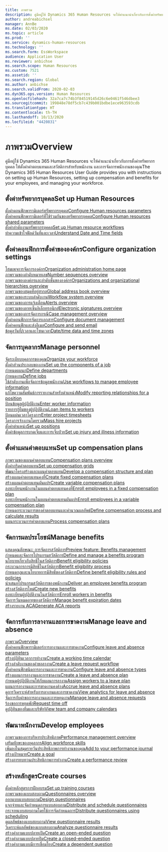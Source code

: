```yaml
---
title: ภาพรวม
description: คู่มือผู้ใช้ Dynamics 365 Human Resources จะให้คำแนะนำเกี่ยวกับการตั้งค่าทรัพยากรบุคคล ให้ตั้งค่าค่าตอบแทนและสวัสดิการสำหรับพนักงาน และการจัดการพนักงานของคุณ
author: andreabichsel
manager: AnnBe
ms.date: 02/03/2020
ms.topic: article
ms.prod: ''
ms.service: dynamics-human-resources
ms.technology: ''
ms.search.form: EssWorkspace
audience: Application User
ms.reviewer: anbichse
ms.search.scope: Human Resources
ms.custom: 7521
ms.assetid: ''
ms.search.region: Global
ms.author: anbichse
ms.search.validFrom: 2020-02-03
ms.dyn365.ops.version: Human Resources
ms.openlocfilehash: 32a7ca7c74b3f84519145d26c6e0461f546dbee3
ms.sourcegitcommit: 199848e78df5cb7c439b001bdbe1ece963593cdb
ms.translationtype: HT
ms.contentlocale: th-TH
ms.lasthandoff: 10/13/2020
ms.locfileid: "4420831"
---
```

# <a name="overview"></a><span data-ttu-id="6857e-103">ภาพรวม</span><span class="sxs-lookup"><span data-stu-id="6857e-103">Overview</span></span>

<span data-ttu-id="6857e-104">คู่มือผู้ใช้ Dynamics 365 Human Resources จะให้คำแนะนำเกี่ยวกับการตั้งค่าทรัพยากรบุคคล ให้ตั้งค่าค่าตอบแทนและสวัสดิการสำหรับพนักงาน และการจัดการพนักงานของคุณ</span><span class="sxs-lookup"><span data-stu-id="6857e-104">The Dynamics 365 Human Resources User Guide provides you with instructions on setting up Human Resources, setting up compensation and benefits for your employees, and managing your workforce.</span></span>

## <a name="set-up-human-resources"></a><span data-ttu-id="6857e-105">ตั้งค่าทรัพยากรบุคคล</span><span class="sxs-lookup"><span data-stu-id="6857e-105">Set up Human Resources</span></span>

[<span data-ttu-id="6857e-106">ตั้งค่าคอนฟิกพารามิเตอร์ทรัพยากรบุคคล</span><span class="sxs-lookup"><span data-stu-id="6857e-106">Configure Human resources parameters</span></span>](hr-setup-parameters.md)</br>
[<span data-ttu-id="6857e-107">ตั้งค่าคอนฟิกพารามิเตอร์ที่ใช้ร่วมกันของทรัพยากรบุคคล</span><span class="sxs-lookup"><span data-stu-id="6857e-107">Configure Human resources shared parameters</span></span>](hr-setup-shared-parameters.md)</br>
[<span data-ttu-id="6857e-108">ตั้งค่าลำดับงานทรัพยากรบุคคล</span><span class="sxs-lookup"><span data-stu-id="6857e-108">Set up Human resource workflows</span></span>](hr-setup-workflows.md)</br>
[<span data-ttu-id="6857e-109">ทำความเข้าใจฟิลด์วันที่และเวลา</span><span class="sxs-lookup"><span data-stu-id="6857e-109">Understand Date and Time fields</span></span>](hr-setup-date-time-fields.md)</br>

## <a name="configure-organization-settings"></a><span data-ttu-id="6857e-110">ตั้งค่าคอนฟิกการตั้งค่าขององค์กร</span><span class="sxs-lookup"><span data-stu-id="6857e-110">Configure organization settings</span></span>

[<span data-ttu-id="6857e-111">โฮมเพจการจัดการองค์กร</span><span class="sxs-lookup"><span data-stu-id="6857e-111">Organization administration home page</span></span>](../fin-ops-core/fin-ops/organization-administration/organization-administration-home-page.md?toc=/dynamics365/human-resources/toc.json)</br>
[<span data-ttu-id="6857e-112">ภาพรวมของลำดับหมายเลข</span><span class="sxs-lookup"><span data-stu-id="6857e-112">Number sequences overview</span></span>](../fin-ops-core/fin-ops/organization-administration/number-sequence-overview.md?toc=/dynamics365/human-resources/toc.json)</br>
[<span data-ttu-id="6857e-113">ภาพรวมขององค์กรและลำดับชั้นขององค์กร</span><span class="sxs-lookup"><span data-stu-id="6857e-113">Organizations and organizational hierarchies overview</span></span>](../fin-ops-core/fin-ops/organization-administration/organizations-organizational-hierarchies.md?toc=/dynamics365/human-resources/toc.json)</br>
[<span data-ttu-id="6857e-114">ภาพรวมของสมุดที่อยู่สากล</span><span class="sxs-lookup"><span data-stu-id="6857e-114">Global address book overview</span></span>](../fin-ops-core/fin-ops/organization-administration/overview-global-address-book.md?toc=/dynamics365/human-resources/toc.json)</br>
[<span data-ttu-id="6857e-115">ภาพรวมของระบบลำดับงาน</span><span class="sxs-lookup"><span data-stu-id="6857e-115">Workflow system overview</span></span>](../fin-ops-core/fin-ops/organization-administration/overview-workflow-system.md?toc=/dynamics365/human-resources/toc.json)</br>
[<span data-ttu-id="6857e-116">ภาพรวมของการแจ้งเตือน</span><span class="sxs-lookup"><span data-stu-id="6857e-116">Alerts overview</span></span>](../fin-ops-core/fin-ops/get-started/alerts-overview.md?toc=/dynamics365/human-resources/toc.json)</br>
[<span data-ttu-id="6857e-117">ภาพรวมของลายเซ็นอิเล็กทรอนิกส์</span><span class="sxs-lookup"><span data-stu-id="6857e-117">Electronic signatures overview</span></span>](../fin-ops-core/fin-ops/organization-administration/electronic-signature-overview.md?toc=/dynamics365/human-resources/toc.json)</br>
[<span data-ttu-id="6857e-118">ภาพรวมของการจัดการกรณี</span><span class="sxs-lookup"><span data-stu-id="6857e-118">Case management overview</span></span>](../fin-ops-core/fin-ops/organization-administration/cases.md?toc=/dynamics365/human-resources/toc.json)</br>
[<span data-ttu-id="6857e-119">ตั้งค่าคอนฟิกการจัดการเอกสาร</span><span class="sxs-lookup"><span data-stu-id="6857e-119">Configure document management</span></span>](../fin-ops-core/fin-ops/organization-administration/configure-document-management.md?toc=/dynamics365/human-resources/toc.json)</br>
[<span data-ttu-id="6857e-120">ตั้งค่าคอนฟิกและส่งอีเมล</span><span class="sxs-lookup"><span data-stu-id="6857e-120">Configure and send email</span></span>](../fin-ops-core/fin-ops/organization-administration/configure-email.md?toc=/dynamics365/human-resources/toc.json)</br>
[<span data-ttu-id="6857e-121">ข้อมูลวันที่/เวลาและโซนเวลา</span><span class="sxs-lookup"><span data-stu-id="6857e-121">Date/time data and time zones</span></span>](../fin-ops-core/fin-ops/organization-administration/date-time-zones.md?toc=/dynamics365/human-resources/toc.json)</br>

## <a name="manage-personnel"></a><span data-ttu-id="6857e-122">จัดการบุคลากร</span><span class="sxs-lookup"><span data-stu-id="6857e-122">Manage personnel</span></span>

[<span data-ttu-id="6857e-123">จัดระเบียบบุคลากรของคุณ</span><span class="sxs-lookup"><span data-stu-id="6857e-123">Organize your workforce</span></span>](hr-personnel-departments-jobs-positions.md)</br>
[<span data-ttu-id="6857e-124">ตั้งค่าส่วนประกอบของงาน</span><span class="sxs-lookup"><span data-stu-id="6857e-124">Set up the components of a job</span></span>](hr-personnel-jobs.md)</br>
[<span data-ttu-id="6857e-125">กำหนดแผนก</span><span class="sxs-lookup"><span data-stu-id="6857e-125">Define departments</span></span>](hr-personnel-define-departments.md)</br>
[<span data-ttu-id="6857e-126">กำหนดงาน</span><span class="sxs-lookup"><span data-stu-id="6857e-126">Define jobs</span></span>](hr-personnel-define-jobs.md)</br>
[<span data-ttu-id="6857e-127">ใช้ลำดับงานเพื่อจัดการข้อมูลพนักงาน</span><span class="sxs-lookup"><span data-stu-id="6857e-127">Use workflows to manage employee information</span></span>](hr-workflow-manage-employee-information.md)</br>
[<span data-ttu-id="6857e-128">แก้ไขความสัมพันธ์การรายงานสำหรับตำแหน่ง</span><span class="sxs-lookup"><span data-stu-id="6857e-128">Modify reporting relationships for a position</span></span>](hr-personnel-modify-reporting-relationships-position.md)</br>
[<span data-ttu-id="6857e-129">ป้อนข้อมูลผู้ปฏิบัติงาน</span><span class="sxs-lookup"><span data-stu-id="6857e-129">Enter worker information</span></span>](hr-personnel-enter-worker-information.md)</br>
[<span data-ttu-id="6857e-130">รายการกู้ยืมของผู้ปฏิบัติงาน</span><span class="sxs-lookup"><span data-stu-id="6857e-130">Loan items to workers</span></span>](hr-personnel-loan-item-worker.md)</br>
[<span data-ttu-id="6857e-131">ป้อนแผ่นเวลาโครงการ</span><span class="sxs-lookup"><span data-stu-id="6857e-131">Enter project timesheets</span></span>](hr-personnel-enter-project-timesheets.md)</br>
[<span data-ttu-id="6857e-132">โครงการจ้างงานโดยรวม</span><span class="sxs-lookup"><span data-stu-id="6857e-132">Mass hire projects</span></span>](hr-personnel-mass-hire-projects.md)</br>
[<span data-ttu-id="6857e-133">ตั้งค่าตำแหน่ง</span><span class="sxs-lookup"><span data-stu-id="6857e-133">Set up positions</span></span>](hr-personnel-set-up-positions.md)</br>
[<span data-ttu-id="6857e-134">ตั้งค่าข้อมูลการบาดเจ็บและการเจ็บป่วย</span><span class="sxs-lookup"><span data-stu-id="6857e-134">Set up injury and illness information</span></span>](hr-personnel-set-up-injury-illness-information.md)</br>

## <a name="set-up-compensation-plans"></a><span data-ttu-id="6857e-135">ตั้งค่าแผนค่าตอบแทน</span><span class="sxs-lookup"><span data-stu-id="6857e-135">Set up compensation plans</span></span>

[<span data-ttu-id="6857e-136">ภาพรวมของแผนค่าตอบแทน</span><span class="sxs-lookup"><span data-stu-id="6857e-136">Compensation plans overview</span></span>](hr-compensation-overview.md)</br>
[<span data-ttu-id="6857e-137">ตั้งค่ากริดค่าตอบแทน</span><span class="sxs-lookup"><span data-stu-id="6857e-137">Set up compensation grids</span></span>](hr-compensation-grids.md)</br>
[<span data-ttu-id="6857e-138">พัฒนาโครงสร้างและแผนค่าตอบแทน</span><span class="sxs-lookup"><span data-stu-id="6857e-138">Develop a compensation structure and plan</span></span>](hr-compensation-structure.md)</br>
[<span data-ttu-id="6857e-139">สร้างแผนค่าตอบแทนคงที่</span><span class="sxs-lookup"><span data-stu-id="6857e-139">Create fixed compensation plans</span></span>](hr-compensation-fixed-plans.md)</br>
[<span data-ttu-id="6857e-140">สร้างแผนค่าตอบแทนผันแปร</span><span class="sxs-lookup"><span data-stu-id="6857e-140">Create variable compensation plans</span></span>](hr-compensation-variable-plans.md)</br>
[<span data-ttu-id="6857e-141">ลงทะเบียนพนักงานในแผนค่าตอบแทนคงที่</span><span class="sxs-lookup"><span data-stu-id="6857e-141">Enroll employees in a fixed compensation plan</span></span>](hr-compensation-enroll-employees-fixed.md)</br>
[<span data-ttu-id="6857e-142">ลงทะเบียนพนักงานในแผนค่าตอบแทนผันแปร</span><span class="sxs-lookup"><span data-stu-id="6857e-142">Enroll employees in a variable compensation plan</span></span>](hr-compensation-enroll-employees-variable.md)</br>
[<span data-ttu-id="6857e-143">กำหนดกระบวนการของค่าตอบแทนและคำนวณผลลัพธ์</span><span class="sxs-lookup"><span data-stu-id="6857e-143">Define compensation process and calculate results</span></span>](hr-compensation-define-process.md)</br>
[<span data-ttu-id="6857e-144">แผนกระบวนการค่าตอบแทน</span><span class="sxs-lookup"><span data-stu-id="6857e-144">Process compensation plans</span></span>](hr-compensation-process.md)</br>

## <a name="manage-benefits"></a><span data-ttu-id="6857e-145">จัดการผลประโยชน์</span><span class="sxs-lookup"><span data-stu-id="6857e-145">Manage benefits</span></span>

[<span data-ttu-id="6857e-146">แสดงคุณลักษณะ: การจัดการสวัสดิการ</span><span class="sxs-lookup"><span data-stu-id="6857e-146">Preview feature: Benefits management</span></span>](hr-benefits-management-overview.md)</br>
[<span data-ttu-id="6857e-147">กำหนดและจัดการโปรแกรมสวัสดิการ</span><span class="sxs-lookup"><span data-stu-id="6857e-147">Define and manage a benefits program</span></span>](hr-benefits-manage-program.md)</br>
[<span data-ttu-id="6857e-148">นโยบายเกี่ยวกับสิทธิ์ในสวัสดิการ</span><span class="sxs-lookup"><span data-stu-id="6857e-148">Benefit eligibility policies</span></span>](hr-benefits-eligibility-policies.md)</br>
[<span data-ttu-id="6857e-149">กระบวนการการมีสิทธิ์ในสวัสดิการ</span><span class="sxs-lookup"><span data-stu-id="6857e-149">Benefit eligibility process</span></span>](hr-benefits-eligibility-process.md)</br>
[<span data-ttu-id="6857e-150">กำหนดกฎและนโยบายการมีสิทธิ์ของสวัสดิการ</span><span class="sxs-lookup"><span data-stu-id="6857e-150">Define benefit eligibility rules and policies</span></span>](hr-benefits-define-eligibility-rules.md)</br>
[<span data-ttu-id="6857e-151">นำเสนอโปรแกรมสวัสดิการของพนักงาน</span><span class="sxs-lookup"><span data-stu-id="6857e-151">Deliver an employee benefits program</span></span>](hr-benefits-deliver-employee-benefits-program.md)</br>
[<span data-ttu-id="6857e-152">สร้างสวัสดิการใหม่</span><span class="sxs-lookup"><span data-stu-id="6857e-152">Create new benefits</span></span>](hr-benefits-create.md)</br>
[<span data-ttu-id="6857e-153">ลงทะเบียนผู้ปฏิบัติงานในสวัสดิการ</span><span class="sxs-lookup"><span data-stu-id="6857e-153">Enroll workers in benefits</span></span>](hr-benefits-enroll-workers.md)</br>
[<span data-ttu-id="6857e-154">จัดการวันหมดอายุของสวัสดิการ</span><span class="sxs-lookup"><span data-stu-id="6857e-154">Manage benefit expiration dates</span></span>](hr-benefits-expiration-dates.md)</br>
[<span data-ttu-id="6857e-155">สร้างรายงาน ACA</span><span class="sxs-lookup"><span data-stu-id="6857e-155">Generate ACA reports</span></span>](hr-benefits-aca-reports.md)</br>

## <a name="manage-leave-and-absence"></a><span data-ttu-id="6857e-156">จัดการกับการลางานและการขาดงาน</span><span class="sxs-lookup"><span data-stu-id="6857e-156">Manage leave and absence</span></span>

[<span data-ttu-id="6857e-157">ภาพรวม</span><span class="sxs-lookup"><span data-stu-id="6857e-157">Overview</span></span>](hr-leave-and-absence-overview.md)</br>
[<span data-ttu-id="6857e-158">ตั้งค่าคอนฟิกพารามิเตอร์การลางานและการขาดงาน</span><span class="sxs-lookup"><span data-stu-id="6857e-158">Configure leave and absence parameters</span></span>](hr-leave-and-absence-parameters.md)</br>
[<span data-ttu-id="6857e-159">สร้างปฏิทินเวลาการทำงาน</span><span class="sxs-lookup"><span data-stu-id="6857e-159">Create a working time calendar</span></span>](hr-leave-and-absence-working-time-calendar.md)</br>
[<span data-ttu-id="6857e-160">สร้างลำดับงานของคำขอลางาน</span><span class="sxs-lookup"><span data-stu-id="6857e-160">Create a leave request workflow</span></span>](hr-leave-and-absence-workflow.md)</br>
[<span data-ttu-id="6857e-161">ตั้งค่าคอนฟิกชนิดการลางานและการขาดงาน</span><span class="sxs-lookup"><span data-stu-id="6857e-161">Configure leave and absence types</span></span>](hr-leave-and-absence-types.md)</br>
[<span data-ttu-id="6857e-162">สร้างแผนการลางานและการขาดงาน</span><span class="sxs-lookup"><span data-stu-id="6857e-162">Create a leave and absence plan</span></span>](hr-leave-and-absence-plans.md)</br>
[<span data-ttu-id="6857e-163">กำหนดผู้ปฏิบัติงานให้กับแผนการลางาน</span><span class="sxs-lookup"><span data-stu-id="6857e-163">Assign workers to a leave plan</span></span>](hr-leave-and-absence-enroll.md)</br>
[<span data-ttu-id="6857e-164">แผนการลางานและการขาดงานคงค้าง</span><span class="sxs-lookup"><span data-stu-id="6857e-164">Accrue leave and absence plans</span></span>](hr-leave-and-absence-accrue.md)</br>
[<span data-ttu-id="6857e-165">ดูการวิเคราะห์สำหรับการลางานและการขาดงาน</span><span class="sxs-lookup"><span data-stu-id="6857e-165">View analytics for leave and absence</span></span>](hr-leave-and-absence-analytics.md)</br>
[<span data-ttu-id="6857e-166">จัดการกับคำขอการลางานและการหยุดงาน</span><span class="sxs-lookup"><span data-stu-id="6857e-166">Manage leave and absence requests</span></span>](hr-employee-self-service-manage-requests.md)</br>
[<span data-ttu-id="6857e-167">ร้องขอการหยุดพัก</span><span class="sxs-lookup"><span data-stu-id="6857e-167">Request time off</span></span>](hr-employee-self-service-request-time-off.md)</br>
[<span data-ttu-id="6857e-168">ดูปฏิทินของทีมและบริษัท</span><span class="sxs-lookup"><span data-stu-id="6857e-168">View team and company calendars</span></span>](hr-employee-self-service-calendar.md)</br>

## <a name="develop-employees"></a><span data-ttu-id="6857e-169">พัฒนาพนักงาน</span><span class="sxs-lookup"><span data-stu-id="6857e-169">Develop employees</span></span>

[<span data-ttu-id="6857e-170">ภาพรวมของการบริหารประสิทธิภาพ</span><span class="sxs-lookup"><span data-stu-id="6857e-170">Performance management overview</span></span>](hr-develop-performance-management-overview.md)</br>
[<span data-ttu-id="6857e-171">เสริมทักษะของบุคลากร</span><span class="sxs-lookup"><span data-stu-id="6857e-171">Align workforce skills</span></span>](hr-develop-skills.md)</br>
[<span data-ttu-id="6857e-172">เพิ่มลงในสมุดรายวันประสิทธิภาพการทำงานของคุณ</span><span class="sxs-lookup"><span data-stu-id="6857e-172">Add to your performance journal</span></span>](hr-develop-add-performance-journal.md)</br>
[<span data-ttu-id="6857e-173">สร้างเป้าหมาย</span><span class="sxs-lookup"><span data-stu-id="6857e-173">Create a goal</span></span>](hr-develop-create-goal.md)</br>
[<span data-ttu-id="6857e-174">สร้างการทบทวนประสิทธิภาพการทำงาน</span><span class="sxs-lookup"><span data-stu-id="6857e-174">Create a performance review</span></span>](hr-develop-create-performance-review.md)</br>

## <a name="create-courses"></a><span data-ttu-id="6857e-175">สร้างหลักสูตร</span><span class="sxs-lookup"><span data-stu-id="6857e-175">Create courses</span></span>

[<span data-ttu-id="6857e-176">ตั้งค่าหลักสูตรการฝึกอบรม</span><span class="sxs-lookup"><span data-stu-id="6857e-176">Set up training courses</span></span>](hr-learning-courses.md)</br>
[<span data-ttu-id="6857e-177">ภาพรวมของแบบสอบถาม</span><span class="sxs-lookup"><span data-stu-id="6857e-177">Questionnaires overview</span></span>](hr-learning-questionnaires.md)</br>
[<span data-ttu-id="6857e-178">ออกแบบแบบสอบถาม</span><span class="sxs-lookup"><span data-stu-id="6857e-178">Design questionnaires</span></span>](hr-learning-design-questionnaires.md)</br>
[<span data-ttu-id="6857e-179">แจกจ่ายและจัดกำหนดการแบบสอบถาม</span><span class="sxs-lookup"><span data-stu-id="6857e-179">Distribute and schedule questionnaires</span></span>](hr-learning-distribute-questionnaires.md)</br>
[<span data-ttu-id="6857e-180">กระจายแบบสอบถามโดยใช้การจัดกำหนดการ</span><span class="sxs-lookup"><span data-stu-id="6857e-180">Distribute questionnaires using scheduling</span></span>](hr-learning-distribute-questionnaires-scheduling.md)</br>
[<span data-ttu-id="6857e-181">ดูผลลัพธ์ของแบบสอบถาม</span><span class="sxs-lookup"><span data-stu-id="6857e-181">View questionnaire results</span></span>](hr-learning-evaluate-questionnaire-results.md)</br>
[<span data-ttu-id="6857e-182">วิเคราะห์ผลลัพธ์ของแบบสอบถาม</span><span class="sxs-lookup"><span data-stu-id="6857e-182">Analyze questionnaire results</span></span>](hr-learning-analyze-questionnaire-results.md)</br>
[<span data-ttu-id="6857e-183">สร้างคำถามแบบปลายเปิด</span><span class="sxs-lookup"><span data-stu-id="6857e-183">Create an open-ended question</span></span>](hr-learning-create-open-ended-question.md)</br>
[<span data-ttu-id="6857e-184">สร้างคำถามแบบปลายปิด</span><span class="sxs-lookup"><span data-stu-id="6857e-184">Create a closed-ended question</span></span>](hr-learning-create-closed-ended-question.md)</br>
[<span data-ttu-id="6857e-185">สร้างคำถามแบบมีการเชื่อมโยง</span><span class="sxs-lookup"><span data-stu-id="6857e-185">Create a dependent question</span></span>](hr-learning-depending-question.md)</br>



